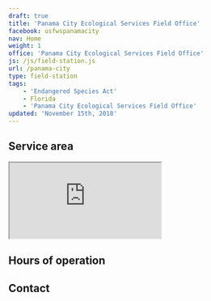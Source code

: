 ```yaml
---
draft: true
title: 'Panama City Ecological Services Field Office'
facebook: usfwspanamacity
nav: Home
weight: 1
office: 'Panama City Ecological Services Field Office'
js: /js/field-station.js
url: /panama-city
type: field-station
tags:
    - 'Endangered Species Act'
    - Florida
    - 'Panama City Ecological Services Field Office'
updated: 'November 15th, 2018'
---
```


## Service area

<iframe src="https://usfws.github.io/southeast-mega-map/?state=Florida" class="state-map" title="Find a local field station"></iframe>

## Hours of operation

## Contact

<br><br>
